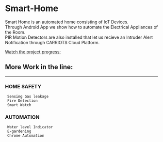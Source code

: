 # Smart-Home

Smart Home is an automated home consisting of IoT Devices.  
Through Android App we show how to automate the Electrical Appliances of the Room.  
PIR Motion Detectors are also installed that let us recieve an Intruder Alert Notification through CARRIOTS Cloud Platform.

[Watch the project progress:](https://drive.google.com/open?id=1XQgNozsFRqnELPfEU6QUjQ7EjbhcH7e4)  

## More Work in the line:
----

### HOME SAFETY
     Sensing Gas leakage 
     Fire Detection
     Smart Watch
     
     
### AUTOMATION
     Water level Indicator
     E-gardening
     Chrome Automation
     
